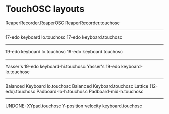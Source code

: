 # TouchOSC layouts


ReaperRecorder.ReaperOSC
ReaperRecorder.touchosc

---

17-edo keyboard lo.touchosc
17-edo keyboard.touchosc

---

19-edo keyboard lo.touchosc
19-edo keyboard.touchosc

---

Yasser's 19-edo keyboard-hi.touchosc
Yasser's 19-edo keyboard-lo.touchosc

---

Balanced Keyboard lo.touchosc
Balanced Keyboard.touchosc
Lattice (12-edo).touchosc
Padboard-lo-h.touchosc
Padboard-mid-h.touchosc

---

UNDONE:
XYpad.touchosc
Y-position velocity keyboard.touchosc
